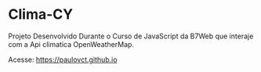 # Clima-CY

Projeto Desenvolvido Durante o Curso de JavaScript da B7Web que interaje com a Api climatica OpenWeatherMap.

Acesse:
https://paulovct.github.io
